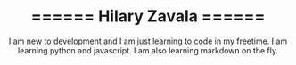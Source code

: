 <h1 style="text-align: center;">====== Hilary Zavala ======</h1> 

<p style="text-align: center;">I am new to development and I am just learning to code in my freetime. I am learning python and javascript. I am also learning markdown on the fly.</p>



